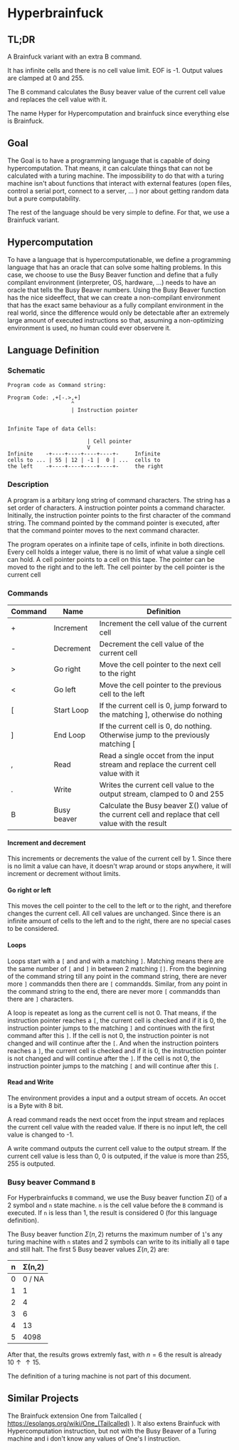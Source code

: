 # Hyperbrainfuck

## TL;DR

A Brainfuck variant with an extra B command.

It has infinite cells and there is no cell value limit.
EOF is -1.
Output values are clamped at 0 and 255.

The B command calculates the Busy beaver value of the current cell value and replaces the cell value
 with it.


The name Hyper for Hypercomputation and brainfuck since everything else is Brainfuck.

## Goal

The Goal is to have a programming language that is capable of doing hypercomputation.
That means, it can calculate things that can not be calculated with a turing machine.
The impossibility to do that with a turing machine isn't about functions that interact with external
 features (open files, control a serial port, connect to a server, ... ) nor about getting random
 data but a pure computability.

The rest of the language should be very simple to define. For that, we use a Brainfuck variant.

## Hypercomputation

To have a language that is hypercomputationable, we define a programming language that has an oracle
 that can solve some halting problems.
In this case, we choose to use the Busy Beaver function and define that a fully compilant
 environment (interpreter, OS, hardware, ...) needs to have an oracle that tells the Busy Beaver
  numbers.
Using the Busy Beaver function has the nice sideeffect, that we can create a non-compilant
 environment that has the exact same behaviour as a fully compilant environment in the real world,
 since the difference would only be detectable after an extremely large amount of executed
 instructions so that, assuming a non-optimizing environment is used, no human could ever observere
 it.

## Language Definition

### Schematic

```
Program code as Command string:

Program Code: ,+[-.>,+]
                    ^
                    | Instruction pointer


Infinite Tape of data Cells:

                         | Cell pointer
                         V
Infinite    -+----+----+----+----+-     Infinite
cells to ... | 55 | 12 | -1 |  0 | ...  cells to
the left    -+----+----+----+----+-     the right

```

### Description

A program is a arbitary long string of command characters.
The string has a set order of characters.
A instruction pointer points a command character.
Initinally, the instruction pointer points to the first character of the command string.
The command pointed by the command pointer is executed, after that the command pointer moves to the
 next command character.

The program operates on a infinite tape of cells, infinite in both directions.
Every cell holds a integer value, there is no limit of what value a single cell can hold.
A cell pointer points to a cell on this tape.
The pointer can be moved to the right and to the left.
The cell pointer by the cell pointer is the current cell

### Commands

| Command  | Name      | Definition                                                                        |
|----------|-----------|-----------------------------------------------------------------------------------|
| +        |Increment  | Increment the cell value of the current cell                                      |
| -        |Decrement  | Decrement the cell value of the current cell                                      |
| >        |Go right   | Move the cell pointer to the next cell to the right                               |
| <        |Go left    | Move the cell pointer to the previous cell to the left                            |
| [        |Start Loop | If the current cell is 0, jump forward to the matching ], otherwise do nothing    |
| ]        |End Loop   | If the current cell is 0, do nothing. Otherwise jump to the previously matching [ |
| ,        |Read       | Read a single occet from the input stream and replace the current cell value with it  |
| .        |Write      | Writes the current cell value to the output stream, clamped to 0 and 255          |
| B        |Busy beaver| Calculate the Busy beaver Σ() value of the current cell and replace that cell value with the result  |


#### Increment and decrement

This increments or decrements the value of the current cell by 1.
Since there is no limit a value can have, it doesn't wrap around or stops anywhere, it will
 increment or decrement without limits.

####  Go right or left

This moves the cell pointer to the cell to the left or to the right, and therefore changes the
 current cell.
All cell values are unchanged.
Since there is an infinite amount of cells to the left and to the right, there are no special cases
 to be considered.

####  Loops

Loops start with a `[` and and with a matching `]`.
Matching means there are the same number of `[` and `]` in between 2 matching `[]`.
From the beginning of the command string till any point in the command string, there are never more
 `]` commandds then there are `[` commandds. Similar, from any point in the command string to
 the end, there are never more `[` commandds than there are `]` characters.

A loop is repeatet as long as the current cell is not 0.
That means, if the instruction pointer reaches a `[`, the current cell is checked and if it is 0,
 the instruction pointer jumps to the matching `]` and continues with the first command after this
 `]`. If the cell is not 0, the instruction pointer is not changed and will continue after the `[`.
And when the instruction pointers reaches a `]`, the current cell is checked and if it is 0, the
 instruction pointer is not changed and will continue after the `]`. If the cell is not 0, the
 instruction pointer jumps to the matching `[` and will continue after this `[`.



####  Read and Write

The environment provides a input and a output stream of occets.
An occet is a Byte with 8 bit.

A read command reads the next occet from the input stream and replaces the current cell value with
 the readed value.
If there is no input left, the cell value is changed to -1.

A write command outputs the current cell value to the output stream.
If the current cell value is less than 0, 0 is outputed, if the value is more than 255, 255 is
 outputed.


### Busy beaver Command `B`

For Hyperbrainfucks `B` command, we use the Busy beaver function $Σ()$ of a 2 symbol and `n` state
 machine.
`n` is the cell value before the `B` command is executed.
If `n` is less than 1, the result is considered 0 (for this language definition).

The Busy beaver function $Σ(n,2)$ returns the maximum number of `1`'s any turing machine with `n`
 states and 2 symbols can write to its initially all `0` tape and still halt.
The first 5 Busy beaver values $Σ(n,2)$ are:


| n | Σ(n,2) |
| - |--------|
| 0 | 0 / NA |
| 1 |      1 |
| 2 |      4 |
| 3 |      6 |
| 4 |     13 |
| 5 |   4098 |

After that, the results grows extremly fast, with $n=6$ the result is already $10↑↑15$.

The definition of a turing machine is not part of this document.

## Similar Projects

The Brainfuck extension One from Tailcalled ( https://esolangs.org/wiki/One_(Tailcalled) ).
It also extens Brainfuck with Hypercomputation instruction, but not with the Busy Beaver of a
 Turing machine and i don't know any values of One's I instruction.






